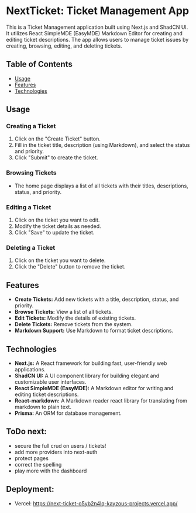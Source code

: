 # NextTicket: Ticket Management App

This is a Ticket Management application built using Next.js and ShadCN UI. It utilizes React SimpleMDE (EasyMDE) Markdown Editor for creating and editing ticket descriptions. The app allows users to manage ticket issues by creating, browsing, editing, and deleting tickets.

## Table of Contents

- [Usage](#usage)
- [Features](#features)
- [Technologies](#technologies)

## Usage

### Creating a Ticket

1. Click on the "Create Ticket" button.
2. Fill in the ticket title, description (using Markdown), and select the status and priority.
3. Click "Submit" to create the ticket.

### Browsing Tickets

- The home page displays a list of all tickets with their titles, descriptions, status, and priority.

### Editing a Ticket

1. Click on the ticket you want to edit.
2. Modify the ticket details as needed.
3. Click "Save" to update the ticket.

### Deleting a Ticket

1. Click on the ticket you want to delete.
2. Click the "Delete" button to remove the ticket.

## Features

- **Create Tickets:** Add new tickets with a title, description, status, and priority.
- **Browse Tickets:** View a list of all tickets.
- **Edit Tickets:** Modify the details of existing tickets.
- **Delete Tickets:** Remove tickets from the system.
- **Markdown Support:** Use Markdown to format ticket descriptions.

## Technologies

- **Next.js:** A React framework for building fast, user-friendly web applications.
- **ShadCN UI:** A UI component library for building elegant and customizable user interfaces.
- **React SimpleMDE (EasyMDE):** A Markdown editor for writing and editing ticket descriptions.
- **React-markdown:** A Markdown reader react library for translating from markdown to plain text. 
- **Prisma:** An ORM for database management.

## **ToDo next**:
- secure the full crud on users / tickets!
- add more providers into next-auth
- protect pages
- correct the spelling
- play more with the dashboard

## Deployment:
- Vercel: https://next-ticket-o5yb2n4lq-kayzous-projects.vercel.app/